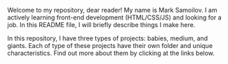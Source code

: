Welcome to my repository, dear reader! My name is Mark Samoilov. I am actively learning front-end development (HTML/CSS/JS) and looking for a job. In this README file, I will briefly describe things I make here.

In this repository, I have three types of projects: babies, medium, and giants. Each of type of these projects have their own folder and unique characteristics. Find out more about them by clicking at the links below.

